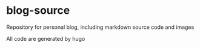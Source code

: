 # blog-source
Repository for personal blog, including markdown source code and images

All code are generated by hugo
